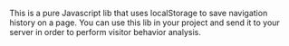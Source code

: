 This is a pure Javascript lib that uses localStorage to save navigation history on a page.
You can use this lib in your project and send it to your server in order to perform visitor
behavior analysis.
